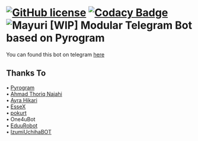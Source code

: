 [![GitHub license](https://img.shields.io/github/license/Mayuri-Chan/Mayuri)](https://github.com/Mayuri-Chan/Mayuri/blob/staging/LICENSE) 
[![Codacy Badge](https://app.codacy.com/project/badge/Grade/56221f5db8c045428d5aa52911ec5d36)](https://www.codacy.com/gh/Mayuri-Chan/Mayuri/dashboard?utm_source=github.com&amp;utm_medium=referral&amp;utm_content=Mayuri-Chan/Mayuri&amp;utm_campaign=Badge_Grade)  
![Mayuri](https://static.wikia.nocookie.net/date-a-live/images/7/77/1chara_mayuri.png/revision/latest)
\[WIP\] Modular Telegram Bot based on Pyrogram 
==============
You can found this bot on telegram [here](https://t.me/Mayuri17Bot)  
  
## Thanks To

• [Pyrogram](https://github.com/pyrogram)  
• [Ahmad Thoriq Najahi](https://github.com/najahiiii)  
• [Ayra Hikari](https://github.com/AyraHikari)  
• [EsseX](https://github.com/Dank-del/EsseX)  
• [pokurt](https://github.com/pokurt)  
• One4uBot  
• [EduuRobot](https://github.com/AmanoTeam/EduuRobot)  
• [IzumiUchihaBOT](https://github.com/soulr344/IzumiUchihaBOT)
